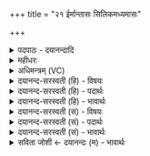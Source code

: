 +++
title = "२१ ईर्मान्तासः सिलिकमध्यमासः"

+++
<details><summary>पदपाठः - दयानन्दादि</summary>

ई॒र्मान्ता॑स॒ इती॒र्मऽअ॑न्तासः। सिलि॑कमध्यमास॒ इति॒ सिलि॑कऽमध्यमासः। सम्। शूर॑णासः। दि॒व्यासः॑। अत्याः॑। ह॒ँसाऽइ॒वेति॑ ह॒ँसाःऽइ॑व। श्रे॒णि॒श इति॑ श्रेणि॒ऽशः। य॒त॒न्ते॒। यत्। आक्षि॑षुः। दि॒व्यम्। अज्म॑म्। अश्वाः॑। २१।
</details>

<details><summary>महीधरः</summary>

म० सूर्याश्वरूपेणायमश्वः स्तूयते । यत् यदा अश्वाः सप्त रविरथस्थाः श्रेणिशः श्रेणीभूता हंसा इव संयतन्ते सम्यक् प्रयत्नं कुर्वन्ति तदा दिव्यं दिवि भवमज्मं गमनं संग्रामं वा आक्षिषुः व्याप्नुवन्ति । 'अक्षू व्याप्तौ' लुङि रूपम् । हंसा यथा गमनाय यतन्ते तथाश्वा अपि । कीदृशा अश्वाः । ईर्मान्तासः ईर्मान्ताः ईर्यते ईर्मः 'ईर प्रेरणे' मप्प्रत्ययः । ईर्मः प्रेरितः अन्तः शरीरप्रान्तो येषां ते । पृथुजघनोरस्का इत्यर्थः। सिलिकमध्यमासः सिलिकः श्लिष्टः संलग्नो मध्यमो मध्यप्रदेशो येषां ते शिलिकमध्यमाः । कृशोदरा इत्यर्थः । 'षिल संश्लेषे' इकप्रत्ययः । शूरणासः शू शीघ्रं रणो रवो युद्धं वा येषां ते शूरणाः । यद्वा शूरणो रविस्तदीयाः शूरणाः । दिव्यासः दिवि भवा दिव्याः । अत्याः अतन्ति सततं गच्छन्ति अत्याः सकृद्युक्ता ब्रह्माहःपर्यन्तं रविरथं वहन्ति ॥ २१॥  
द्वाविंशी।
</details>

<details><summary>अधिमन्त्रम् (VC)</summary>

- मनुष्या देवताः
- भार्गवो जमदग्निर्ऋषिः
- भुरिक्पङ्क्तिः
- पञ्चमः
</details>

<details><summary>दयानन्द-सरस्वती (हि) - विषयः</summary>

कैसे राजपुरुष विजय पाते हैं, इस विषय को अगले मन्त्र में कहा है ॥
</details>

<details><summary>दयानन्द-सरस्वती (हि) - पदार्थः</summary>

पदार्थान्वयभाषाः -  हे मनुष्यो ! (यत्) जो अग्नि आदि पदार्थों के तुल्य (ईर्मान्तासः) जिनका बैठने का स्थान प्रेरणा किया गया (सिलिकमध्यमासः) गदा आदि से लगा हुआ है मध्यप्रदेश जिनका ऐसे (शूरणासः) शीघ्र युद्ध में विजय के हेतु (दिव्यासः) उत्तम शिक्षित (अत्याः) निरन्तर चलनेवाले (अश्वाः) शीघ्रगामी घोड़े (श्रेणिशः) पङ्क्ति बाँधे हुए (हंसा इव) हंस पक्षियों के तुल्य (यतन्ते) प्रयत्न करते हैं और (दिव्यम्) शुद्ध (अज्मम्) मार्ग को (सम्, आक्षिषुः) व्याप्त होवें, उनको तुम लोग प्राप्त होओ ॥२१ ॥
</details>

<details><summary>दयानन्द-सरस्वती (हि) - भावार्थः</summary>

भावार्थभाषाः -  इस मन्त्र में उपमालङ्कार है। जिन राजपुरुषों के सुशिक्षित उत्तम गतिवाले घोड़े अग्न्यादि पदार्थों के समान कार्यसाधक होते हैं, वे सर्वत्र विजय पाते हैं ॥२१ ॥
</details>

<details><summary>दयानन्द-सरस्वती (सं) - विषयः</summary>

कीदृशा राजपुरुषा विजयमाप्नुवन्तीत्याह ॥
</details>

<details><summary>दयानन्द-सरस्वती (सं) - पदार्थः</summary>

पदार्थान्वयभाषाः -  हे मनुष्याः ! यद्येऽग्न्यादय इवेर्मान्तासः सिलिकमध्यमासः शूरणासो दिव्यासोऽत्या अश्वाः श्रेणिशो हंसा इव यतन्ते दिव्यमज्मं समाक्षिषुस्तान् यूयं प्राप्नुत ॥२१ ॥
</details>

<details><summary>दयानन्द-सरस्वती (सं) - भावार्थः</summary>

भावार्थभाषाः -  अत्रोपमालङ्कारः। येषां राजपुरुषाणां सुशिक्षिता दिव्यगतयो विजयहेतवस्सद्यो गामिनः प्रेरणामनुगन्तारो हंसवद्गतयोऽश्वा अग्न्यादयः पदार्था इव कार्यसाधकाः सन्ति, ते सर्वत्र विजयमाप्नुवन्ति ॥२१ ॥
</details>

<details><summary>सविता जोशी ← दयानन्दः (म) - भावार्थः</summary>

भावार्थभाषाः -  या मंत्रात उपमा अलंकार आहे. ज्या राजपुरुषाजवळ अग्नीप्रमाणे कार्य करणारे प्रशिक्षित उत्तम वेगवान घोडे असतात त्यांना सर्वत्र विजय प्राप्त होतो.
</details>
